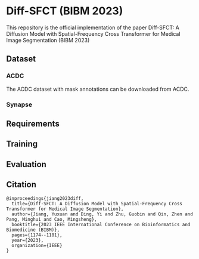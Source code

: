 # Diff-SFCT (BIBM 2023)
This repository is the official implementation of the paper Diff-SFCT: A Diffusion Model with Spatial-Frequency Cross Transformer for Medical Image Segmentation (BIBM 2023)

## Dataset
### ACDC
The ACDC dataset with mask annotations can be downloaded from ACDC.

### Synapse

## Requirements

## Training

## Evaluation

## Citation
```
@inproceedings{jiang2023diff,
  title={Diff-SFCT: A Diffusion Model with Spatial-Frequency Cross Transformer for Medical Image Segmentation},
  author={Jiang, Yuxuan and Ding, Yi and Zhu, Guobin and Qin, Zhen and Pang, Minghui and Cao, Mingsheng},
  booktitle={2023 IEEE International Conference on Bioinformatics and Biomedicine (BIBM)},
  pages={1174--1181},
  year={2023},
  organization={IEEE}
}
```
